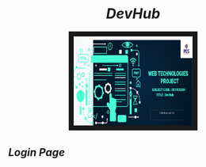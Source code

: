 <H1 align='center'><i>DevHub</i></h1>
<p align='center'>
<a href="https://youtu.be/w42kKqel4mY" target="_blank"><img src="client/webtech.png"
alt="IMAGE ALT TEXT HERE" width="240" height="180" border="10" /></a>
 </p>
<h2><i>Login Page</i></h2>
